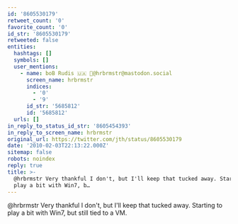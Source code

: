 ```yaml
---
id: '8605530179'
retweet_count: '0'
favorite_count: '0'
id_str: '8605530179'
retweeted: false
entities:
  hashtags: []
  symbols: []
  user_mentions:
    - name: boB Rudis 🇺🇦 🐘@hrbrmstr@mastodon.social
      screen_name: hrbrmstr
      indices:
        - '0'
        - '9'
      id_str: '5685812'
      id: '5685812'
  urls: []
in_reply_to_status_id_str: '8605454393'
in_reply_to_screen_name: hrbrmstr
original_url: https://twitter.com/jth/status/8605530179
date: '2010-02-03T22:13:22.000Z'
sitemap: false
robots: noindex
reply: true
title: >-
  @hrbrmstr Very thankful I don't, but I'll keep that tucked away. Starting to
  play a bit with Win7, b…
---
```


@hrbrmstr Very thankful I don't, but I'll keep that tucked away. Starting to play a bit with Win7, but still tied to a VM.
